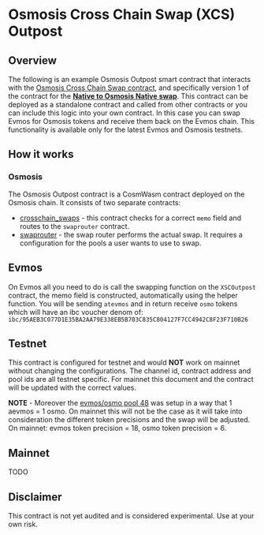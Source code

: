 # Osmosis Cross Chain Swap (XCS) Outpost

## Overview

The following is an example Osmosis Outpost smart contract that interacts with the
[Osmosis Cross Chain Swap contract](https://github.com/osmosis-labs/osmosis/tree/be63fb58580b87808f6d7ed9523a43e976899258/cosmwasm/contracts/crosschain-swaps),
and specifically version 1 of the contract for the [**Native to Osmosis Native swap**](https://github.com/osmosis-labs/osmosis/tree/main/cosmwasm/contracts/crosschain-swaps#non-native-to-non-native).
This contract can be deployed as a standalone contract and called
from other contracts or you can include this logic
into your own contract. In this case you can swap Evmos for Osmosis tokens
and receive them back on the Evmos chain.
This functionality is available only for the latest Evmos and Osmosis testnets.

## How it works

### Osmosis

The Osmosis Outpost contract is a CosmWasm contract deployed on the Osmosis chain.
It consists of two separate contracts:

- [crosschain_swaps](https://celatone.osmosis.zone/testnet/contracts/osmo1ye7nsslrgwc6ngmav67h26zckg8wjeay4agnlzke66f8apq3ls8sqednc4) -
 this contract checks for a correct `memo` field and routes to the `swaprouter` contract.
- [swaprouter](https://celatone.osmosis.zone/testnet/contracts/osmo1cr8pd93vrw236jqr696p23k0g37dzkegjjf9884023ts48yazxhsj38hlv) -
 the swap router performs the actual swap. It requires a configuration for the pools a user wants to use to swap.

## Evmos

On Evmos all you need to do is call the swapping function on the `XSCOutpost` contract, the memo field is constructed,
automatically using the helper function. You will be sending `atevmos` and in return receive `osmo` tokens which will have
an ibc voucher denom of: `ibc/95AEB3C077D1E35BA2AA79E338EB5B703C835C804127F7CC4942C8F23F710B26`

## Testnet

This contract is configured for testnet and would **NOT** work on mainnet without changing the configurations.
The channel id, contract address and pool ids are all testnet specific.
For mainnet this document and the contract will be updated with the correct values.

**NOTE** - Moreover the [evmos/osmo pool 48](https://testnet.osmosis.zone/pool/48) was setup in a way that 1 aevmos = 1 osmo.
On mainnet this will not be the case as it will take into consideration the different token precisions and the swap will be adjusted.
On mainnet: evmos token precision = 18, osmo token precision = 6.

## Mainnet

TODO

## Disclaimer

This contract is not yet audited and is considered experimental.
Use at your own risk.
